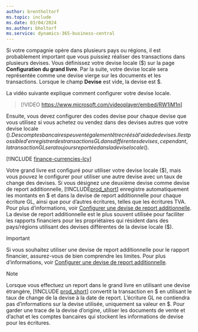 ```yaml
---
author: brentholtorf
ms.topic: include
ms.date: 03/04/2024
ms.author: bholtorf
ms.service: dynamics-365-business-central
---
```

Si votre compagnie opère dans plusieurs pays ou régions, il est probablement important que vous puissiez réaliser des transactions dans plusieurs devises. Vous définissez votre devise locale ($) sur la page **Configuration du grand livre**. Par la suite, votre devise locale sera représentée comme une devise vierge sur les documents et les transactions. Lorsque le champ **Devise** est vide, la devise est $.

La vidéo suivante explique comment configurer votre devise locale.

> [!VIDEO https://www.microsoft.com/videoplayer/embed/RW1iM1n]

Ensuite, vous devez configurer des codes devise pour chaque devise que vous utilisez si vous achetez ou vendez dans des devises autres que votre devise locale ($). Des comptes bancaires peuvent également être créés à l’aide de devises. Il est possible d’enregistrer des transactions GL dans différentes devises, cependant, la transaction GL sera toujours reportée dans la devise locale ($).

[!INCLUDE [finance-currencies-lcy](finance-currencies-lcy-note.md)]

Votre grand livre est configuré pour utiliser votre devise locale ($), mais vous pouvez le configurer pour utiliser une autre devise avec un taux de change des devises. Si vous désignez une deuxième devise comme devise de report additionnelle, [!INCLUDE[prod_short](prod_short.md)] enregistre automatiquement les montants en $ et dans la devise de report additionnelle pour chaque écriture GL, ainsi que pour d’autres écritures, telles que les écritures TVA. Pour plus d’informations, voir [Configurer une devise de report additionnelle](../finance-how-setup-additional-currencies.md). La devise de report additionnelle est le plus souvent utilisée pour faciliter les rapports financiers pour les propriétaires qui résident dans des pays/régions utilisant des devises différentes de la devise locale ($).  

> [!IMPORTANT]
> Si vous souhaitez utiliser une devise de report additionnelle pour le rapport financier, assurez-vous de bien comprendre les limites. Pour plus d’informations, voir [Configurer une devise de report additionnelle](../finance-how-setup-additional-currencies.md).

> [!NOTE]  
> Lorsque vous effectuez un report dans le grand livre en utilisant une devise étrangère, [!INCLUDE [prod_short](prod_short.md)] convertit la transaction en $ en utilisant le taux de change de la devise à la date de report. L’écriture GL ne contiendra pas d’informations sur la devise utilisée, uniquement sa valeur en $. Pour garder une trace de la devise d’origine, utiliser les documents de vente et d’achat et les comptes bancaires qui stockent les informations de devise pour les écritures.
